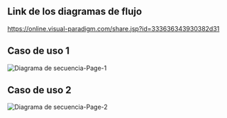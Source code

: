## Link de los diagramas de flujo

https://online.visual-paradigm.com/share.jsp?id=333636343930382d31

## Caso de uso 1

![Diagrama de secuencia-Page-1](https://github.com/user-attachments/assets/bde726cd-4b00-4198-ad59-bdd2bb06a9f0)

## Caso de uso 2

![Diagrama de secuencia-Page-2](https://github.com/user-attachments/assets/33793b1f-2adb-4330-b1c5-27e2be0abb43)
